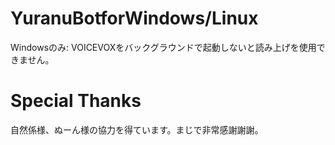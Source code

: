 # YuranuBotforWindows/Linux
Windowsのみ: VOICEVOXをバックグラウンドで起動しないと読み上げを使用できません。

# Special Thanks
自然係様、ぬーん様の協力を得ています。まじで非常感謝謝謝。
